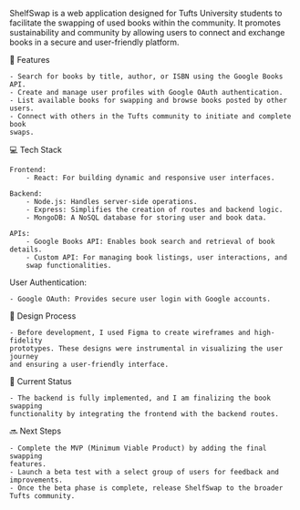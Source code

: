 ShelfSwap is a web application designed for Tufts University students to
facilitate the swapping of used books within the community. It promotes
sustainability and community by allowing users to connect and exchange
books in a secure and user-friendly platform.

🌟 Features

    - Search for books by title, author, or ISBN using the Google Books API.
    - Create and manage user profiles with Google OAuth authentication.
    - List available books for swapping and browse books posted by other users.
    - Connect with others in the Tufts community to initiate and complete book
    swaps.

💻 Tech Stack

    Frontend:
        - React: For building dynamic and responsive user interfaces.
    
    Backend:
        - Node.js: Handles server-side operations.
        - Express: Simplifies the creation of routes and backend logic.
        - MongoDB: A NoSQL database for storing user and book data.
        
    APIs:
        - Google Books API: Enables book search and retrieval of book details.
        - Custom API: For managing book listings, user interactions, and
        swap functionalities.
    
User Authentication:

    - Google OAuth: Provides secure user login with Google accounts.

🎨 Design Process

    - Before development, I used Figma to create wireframes and high-fidelity
    prototypes. These designs were instrumental in visualizing the user journey
    and ensuring a user-friendly interface.

🚧 Current Status

    - The backend is fully implemented, and I am finalizing the book swapping
    functionality by integrating the frontend with the backend routes.

🔜 Next Steps

    - Complete the MVP (Minimum Viable Product) by adding the final swapping
    features.
    - Launch a beta test with a select group of users for feedback and
    improvements.
    - Once the beta phase is complete, release ShelfSwap to the broader
    Tufts community.
